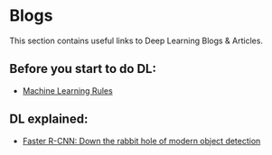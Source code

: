 # Blogs
This section contains useful links to Deep Learning Blogs & Articles.

## Before you start to do DL:
* [Machine Learning Rules](https://developers.google.com/machine-learning/rules-of-ml/)

## DL explained:
* [Faster R-CNN: Down the rabbit hole of modern object detection](https://tryolabs.com/blog/2018/01/18/faster-r-cnn-down-the-rabbit-hole-of-modern-object-detection/)
